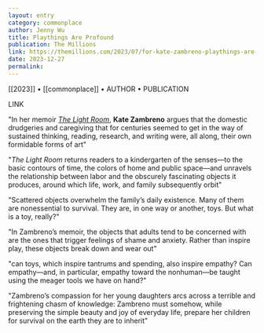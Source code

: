 ```yaml
---
layout: entry
category: commonplace
author: Jenny Wu
title: Playthings Are Profound
publication: The Millions
link: https://themillions.com/2023/07/for-kate-zambreno-playthings-are-profound.html
date: 2023-12-27
permalink:
---
```


[[2023]] • [[commonplace]] • AUTHOR • PUBLICATION

LINK

"In her memoir *[The Light Room](http://www.amazon.com/exec/obidos/ASIN/059342106X/ref=nosim/themillpw-20)*, **Kate Zambreno** argues that the domestic drudgeries and caregiving that for centuries seemed to get in the way of sustained thinking, reading, research, and writing were, all along, their own formidable forms of art"

"*The Light Room* returns readers to a kindergarten of the senses—to the basic contours of time, the colors of home and public space—and unravels the relationship between labor and the obscurely fascinating objects it produces, around which life, work, and family subsequently orbit"

"Scattered objects overwhelm the family’s daily existence. Many of them are nonessential to survival. They are, in one way or another, toys. But what is a toy, really?"

"In Zambreno’s memoir, the objects that adults tend to be concerned with are the ones that trigger feelings of shame and anxiety. Rather than inspire play, these objects break down and wear out"

"can toys, which inspire tantrums and spending, also inspire empathy? Can empathy—and, in particular, empathy toward the nonhuman—be taught using the meager tools we have on hand?"

"Zambreno’s compassion for her young daughters arcs across a terrible and frightening chasm of knowledge: Zambreno must somehow, while preserving the simple beauty and joy of everyday life, prepare her children for survival on the earth they are to inherit"

